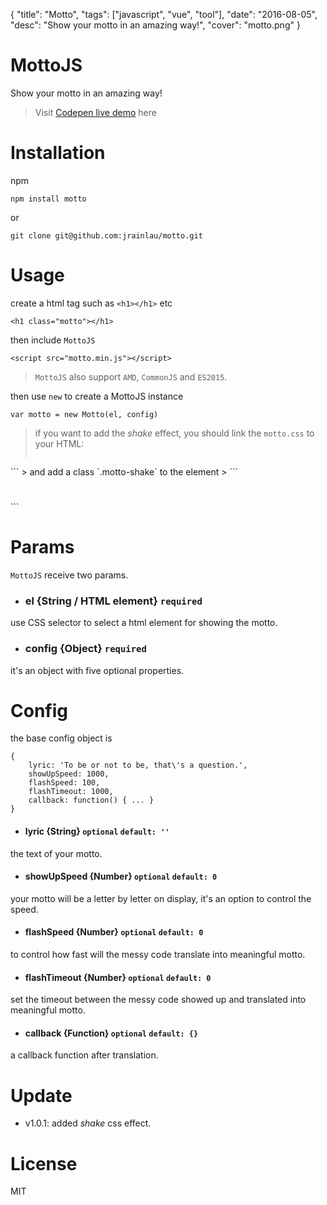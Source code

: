 {
  "title": "Motto",
  "tags": ["javascript", "vue", "tool"],
  "date": "2016-08-05",
  "desc": "Show your motto in an amazing way!",
  "cover": "motto.png"
}

# MottoJS
Show your motto in an amazing way!

> Visit [Codepen live demo](http://codepen.io/jrainlau/pen/vKQKEA) here

# Installation
npm
```
npm install motto
```
or

```
git clone git@github.com:jrainlau/motto.git
```


# Usage
create a html tag such as `<h1></h1>` etc
```
<h1 class="motto"></h1>
```
then include `MottoJS` 

```
<script src="motto.min.js"></script>
```
> `MottoJS` also support `AMD`, `CommonJS` and `ES2015`.

then use `new` to create a MottoJS instance
```
var motto = new Motto(el, config)
```
> if you want to add the *shake* effect, you should link the `motto.css` to your  HTML:
> ```
<link rel="stylesheet" href="motto.css">
```
> and add a class `.motto-shake` to the element
> ```
<h1 class="title motto-shake"></h1>
```

# Params
`MottoJS` receive two params.
- ### el {String / HTML element} `required`
use CSS selector to select a html element for showing the motto.

- ### config {Object} `required`
it's an object with five optional properties.

# Config
the base config object is
```
{
    lyric: 'To be or not to be, that\'s a question.',
    showUpSpeed: 1000,
    flashSpeed: 100,
    flashTimeout: 1000,
    callback: function() { ... }
}
```
- #### lyric {String} `optional`  `default: ''`
the text of your motto.


- #### showUpSpeed {Number} `optional` `default: 0`
your motto will be a letter by letter on display, it's an option to control the speed.

- #### flashSpeed {Number} `optional` `default: 0`
to control how fast will the messy code translate into meaningful motto.

- #### flashTimeout {Number} `optional` `default: 0`
set the timeout between the messy code showed up and translated into meaningful motto.

- #### callback {Function} `optional` `default: {}`
a callback function after translation.

# Update
- v1.0.1: added *shake* css effect.

# License
MIT
